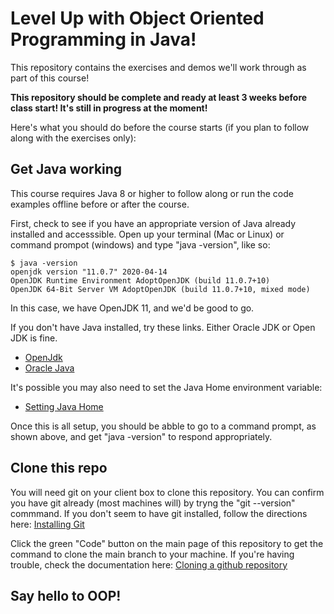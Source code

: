 # Level Up with Object Oriented Programming in Java!

This repository contains the exercises and demos we'll work through as part of this course!

**This repository should be complete and ready at least 3 weeks before class start!  It's still in progress at the moment!**

Here's what you should do before the course starts (if you plan to follow along with the exercises only):

## Get Java working

This course requires Java 8 or higher to follow along or run the code examples offline before or after the course.

First, check to see if you have an appropriate version of Java already installed and accesssible.  Open up your terminal (Mac or Linux) or command prompot (windows) and type "java -version", like so:

```
$ java -version
openjdk version "11.0.7" 2020-04-14
OpenJDK Runtime Environment AdoptOpenJDK (build 11.0.7+10)
OpenJDK 64-Bit Server VM AdoptOpenJDK (build 11.0.7+10, mixed mode)
```
In this case, we have OpenJDK 11, and we'd be good to go.

If you don't have Java installed, try these links.  Either Oracle JDK or Open JDK is fine.

* [OpenJdk](https://openjdk.java.net/install/index.html)
* [Oracle Java](https://www.java.com/en/download/help/download_options.html)

It's possible you may also need to set the Java Home environment variable:

* [Setting Java Home](https://www.baeldung.com/java-home-on-windows-7-8-10-mac-os-x-linux)

Once this is all setup, you should be abble to go to a command prompt, as shown above, and get "java -version" to respond appropriately.

## Clone this repo

You will need git on your client box to clone this repository.  You can confirm you have git already (most machines will) by tryng the "git --version" commmand.  If you don't seem to have git installed, follow the directions here: [Installing Git](https://git-scm.com/book/en/v2/Getting-Started-Installing-Git)

Click the green "Code" button on the main page of this repository to get the command to clone the main branch to your machine.  If you're having trouble, check the documentation here:  [Cloning a github repository](https://docs.github.com/en/github/creating-cloning-and-archiving-repositories/cloning-a-repository-from-github/cloning-a-repository)

## Say hello to OOP!
